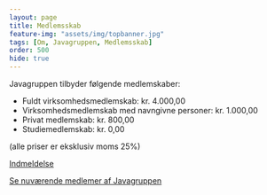 ```yaml
---
layout: page
title: Medlemsskab
feature-img: "assets/img/topbanner.jpg"
tags: [Om, Javagruppen, Medlemsskab]
order: 500
hide: true
---
```


Javagruppen tilbyder følgende medlemskaber:

- Fuldt virksomhedsmedlemskab: kr. 4.000,00
- Virksomhedsmedlemskab med navngivne personer: kr. 1.000,00
- Privat medlemskab: kr. 800,00
- Studiemedlemskab: kr. 0,00

(alle priser er eksklusiv moms 25%)

[Indmeldelse](/sign-up)

[Se nuværende  medlemer af Javagruppen](/about/members)
